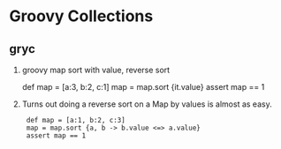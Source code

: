 Groovy Collections 
============

gryc
-------

1. groovy map sort with value, reverse sort

    def map = [a:3, b:2, c:1]
    map = map.sort {it.value}
    assert map == 1
    
2. Turns out doing a reverse sort on a Map by values is almost as easy.

        def map = [a:1, b:2, c:3]
        map = map.sort {a, b -> b.value <=> a.value}
        assert map == 1

